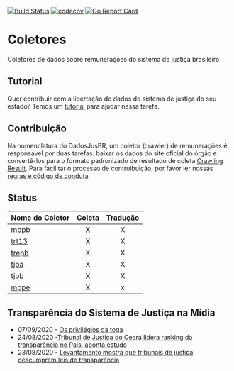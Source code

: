 [![Build Status](https://travis-ci.org/dadosjusbr/coletores.svg?branch=master)](https://travis-ci.org/dadosjusbr/coletores) [![codecov](https://codecov.io/gh/dadosjusbr/coletores/branch/master/graph/badge.svg)](https://codecov.io/gh/dadosjusbr/coletores) [![Go Report Card](https://goreportcard.com/badge/github.com/dadosjusbr/coletores)](https://goreportcard.com/report/github.com/dadosjusbr/coletores)

# Coletores

Coletores de dados sobre remunerações do sistema de justiça brasileiro

## Tutorial

Quer contribuir com a libertação de dados do sistema de justiça do seu estado? Temos um [tutorial](collectors/TUTORIAL.md) para ajudar nessa tarefa.

## Contribuição

Na nomenclatura do DadosJusBR, um coletor (crawler) de remunerações é responsável por duas tarefas: baixar os dados do site oficial do órgão e convertê-los para o formato padronizado de resultado de coleta [Crawling Result](https://github.com/dadosjusbr/storage/blob/master/agency.go#L27). Para facilitar o processo de contruibuição, por favor ler nossas [regras e código de conduta](https://github.com/dadosjusbr/coletores/blob/master/CONTRIBUTING.md). 

## Status

| Nome do Coletor | Coleta | Tradução  |
|:--------------- |:-------------:|:----------------:|
| [mppb](https://github.com/dadosjusbr/coletores/tree/master/mppb)             | X             | X                |
| [trt13](https://github.com/dadosjusbr/coletores/tree/master/trt13)           | X             | X                |
| [trepb](https://github.com/dadosjusbr/coletores/tree/master/trepb)           | X             | X                |
| [tjba](https://github.com/dadosjusbr/coletores/tree/master/tjba)           | X             |         X        |
| [tjpb](https://github.com/dadosjusbr/coletores/tree/master/tjpb)           | X             |         X        |
| [mppe](https://github.com/dadosjusbr/coletores/tree/master/mppe)           | X             |         x        |

## Transparência do Sistema de Justiça na Mídia

* 07/09/2020 - [Os privilégios da toga](https://piaui.folha.uol.com.br/os-privilegios-da-toga/)
* 24/08/2020 -[Tribunal de Justiça do Ceará lidera ranking da transparência no País, aponta estudo](https://www.focus.jor.br/tribunal-de-justica-do-ceara-lidera-ranking-da-transparencia-no-pais-aponta-estudo/)
* 23/08/2020 - [Levantamento mostra que tribunais de justiça descumprem leis de transparência](https://congressoemfoco.uol.com.br/opiniao/colunas/levantamento-mostra-que-tribunais-de-justica-descumprem-leis-de-transparencia/)
